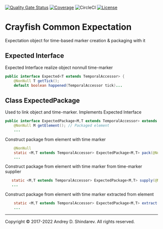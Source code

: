 [![Quality Gate Status](https://sonarcloud.io/api/project_badges/measure?project=sftwnd_crayfish_common_expectation&metric=alert_status)](https://sonarcloud.io/summary/new_code?id=sftwnd_crayfish_common_expectation) [![Coverage](https://sonarcloud.io/api/project_badges/measure?project=sftwnd_crayfish_common_expectation&metric=coverage)](https://sonarcloud.io/summary/new_code?id=sftwnd_crayfish_common_expectation) ![CircleCI](https://img.shields.io/circleci/build/github/sftwnd/crayfish-common-expectation) [![License](https://img.shields.io/github/license/sftwnd/crayfish-common-expectation)](https://github.com/sftwnd/crayfish-common-expectation/blob/master/LICENSE)
# Crayfish Common Expectation

Expectation object for time-based marker creation &amp; packaging with it

## Expected Interface

Expected Interface realize object nonnull time-marker

```java
public interface Expected<T extends TemporalAccessor> {
    @NonNull T getTick();
    default boolean happened(TemporalAccessor tick)...
```

## Class ExpectedPackage

Used to link object and time-marker. Implements Expected Interface

```java
public interface ExpectedPackage<M,T extends TemporalAccessor> extends Expected<T> {
    @NonNull M getElement(); // Packaged element
    ...
```

Construct package from element with time marker

```java
    @NonNull
    static <M,T extends TemporalAccessor> ExpectedPackage<M,T> pack(@NonNull M element, @NonNull T tick)
    ...
```

Construct package from element with time marker from time-marker supplier

```java
   static <M,T extends TemporalAccessor> ExpectedPackage<M,T> supply(@NonNull M element, @NonNull TimeSupplier<T> tick)
   ...
```

Construct package from element with time marker extracted from element

```java
    static <M,T extends TemporalAccessor> ExpectedPackage<M,T> extract(@NonNull M element, @NonNull TimeExtractor<M,T> extractor) {
    ...
```

---
Copyright © 2017-2022 Andrey D. Shindarev. All rights reserved.